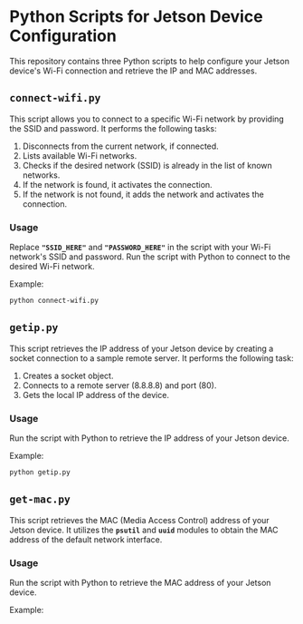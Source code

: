 # **Python Scripts for Jetson Device Configuration**

This repository contains three Python scripts to help configure your Jetson device's Wi-Fi connection and retrieve the IP and MAC addresses.

## **`connect-wifi.py`**

This script allows you to connect to a specific Wi-Fi network by providing the SSID and password. It performs the following tasks:

1. Disconnects from the current network, if connected.
2. Lists available Wi-Fi networks.
3. Checks if the desired network (SSID) is already in the list of known networks.
4. If the network is found, it activates the connection.
5. If the network is not found, it adds the network and activates the connection.

### **Usage**

Replace **`"SSID_HERE"`** and **`"PASSWORD_HERE"`** in the script with your Wi-Fi network's SSID and password. Run the script with Python to connect to the desired Wi-Fi network.

Example:

```bash
python connect-wifi.py

```

## **`getip.py`**

This script retrieves the IP address of your Jetson device by creating a socket connection to a sample remote server. It performs the following task:

1. Creates a socket object.
2. Connects to a remote server (8.8.8.8) and port (80).
3. Gets the local IP address of the device.

### **Usage**

Run the script with Python to retrieve the IP address of your Jetson device.

Example:

```bash
python getip.py

```

## **`get-mac.py`**

This script retrieves the MAC (Media Access Control) address of your Jetson device. It utilizes the **`psutil`** and **`uuid`** modules to obtain the MAC address of the default network interface.

### **Usage**

Run the script with Python to retrieve the MAC address of your Jetson device.

Example:
